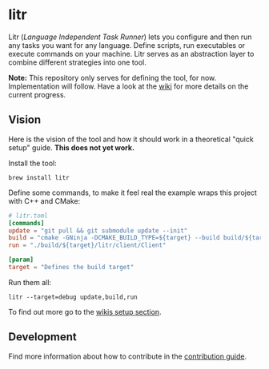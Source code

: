 # litr

Litr (_Language Independent Task Runner_) lets you configure and then run any tasks you want for any language. Define scripts, run executables or execute commands on your machine. Litr serves as an abstraction layer to combine different strategies into one tool.

**Note:** This repository only serves for defining the tool, for now. Implementation will follow. Have a look at the [wiki](https://github.com/krieselreihe/litr/wiki) for more details on the current progress.

## Vision

Here is the vision of the tool and how it should work in a theoretical "quick setup" guide. **This does not yet work.**

Install the tool:

```shell script
brew install litr
```

Define some commands, to make it feel real the example wraps this project with C++ and CMake:

```toml
# litr.toml
[commands]
update = "git pull && git submodule update --init"
build = "cmake -GNinja -DCMAKE_BUILD_TYPE=${target} --build build/${target}"
run = "./build/${target}/litr/client/Client"

[param]
target = "Defines the build target"
```

Run them all:

```shell script
litr --target=debug update,build,run
```

To find out more go to the [wikis setup section](https://github.com/krieselreihe/litr/wiki/Setup).

## Development

Find more information about how to contribute in the [contribution guide](CONTRIBUTING.md).
